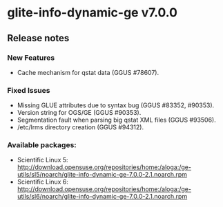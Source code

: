 # glite-info-dynamic-ge v7.0.0

## Release notes 

### New Features
 * Cache mechanism for qstat data (GGUS #78607).

### Fixed Issues
 * Missing GLUE attributes due to syntax bug (GGUS #83352, #90353).
 * Version string for OGS/GE (GGUS #90353).
 * Segmentation fault when parsing big qstat XML files (GGUS #93506).
 * /etc/lrms directory creation (GGUS #94312).

### Available packages:
 * Scientific Linux 5: http://download.opensuse.org/repositories/home:/aloga:/ge-utils/sl5/noarch/glite-info-dynamic-ge-7.0.0-2.1.noarch.rpm
 * Scientific Linux 6: http://download.opensuse.org/repositories/home:/aloga:/ge-utils/sl6/noarch/glite-info-dynamic-ge-7.0.0-2.1.noarch.rpm
